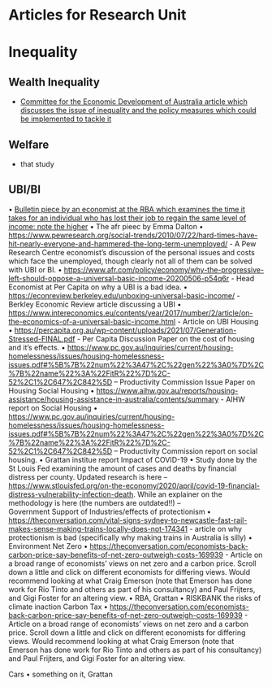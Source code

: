 # Articles for Research Unit

# Inequality
## Wealth Inequality
- [Committee for the Economic Development of Australia article which discusses the issue of inequality and the policy measures which could be implemented to tackle it](https://www.ceda.com.au/ResearchAndPolicies/Research/Economy/Disrupting-Disadvantage-Part-2)
## Welfare
 - that study
## UBI/BI
• [Bulletin piece by an economist at the RBA which examines the time it takes for an individual who has lost their job to regain the same level of income: note the higher](https://www.rba.gov.au/publications/bulletin/2021/sep/the-financial-cost-of-job-loss-in-australia.html)
    • The afr pieec by Emma Dalton
    • https://www.pewresearch.org/social-trends/2010/07/22/hard-times-have-hit-nearly-everyone-and-hammered-the-long-term-unemployed/ - A Pew Research Centre economist’s discussion of the personal issues and costs which face the unemployed, though clearly not all of them can be solved with UBI or BI.
    • https://www.afr.com/policy/economy/why-the-progressive-left-should-oppose-a-universal-basic-income-20200506-p54q6r - Head Economist at Per Capita on why a UBI is a bad idea.
    • https://econreview.berkeley.edu/unboxing-universal-basic-income/ - Berkley Economic Review article discussing a UBI
    • https://www.intereconomics.eu/contents/year/2017/number/2/article/on-the-economics-of-a-universal-basic-income.html - Article on UBI 
Housing
    • https://percapita.org.au/wp-content/uploads/2021/07/Generation-Stressed-FINAL.pdf - Per Capita Discussion Paper on the cost of housing and it’s effects.
    • https://www.pc.gov.au/inquiries/current/housing-homelessness/issues/housing-homelessness-issues.pdf#%5B%7B%22num%22%3A47%2C%22gen%22%3A0%7D%2C%7B%22name%22%3A%22FitR%22%7D%2C-52%2C1%2C647%2C842%5D – Productivity Commission Issue Paper on Housing
Social Housing
    • https://www.aihw.gov.au/reports/housing-assistance/housing-assistance-in-australia/contents/summary - AIHW report on Social Housing
    • https://www.pc.gov.au/inquiries/current/housing-homelessness/issues/housing-homelessness-issues.pdf#%5B%7B%22num%22%3A47%2C%22gen%22%3A0%7D%2C%7B%22name%22%3A%22FitR%22%7D%2C-52%2C1%2C647%2C842%5D – Productivity Commission report on social housing.
    • Grattan institue report
Impact of COVID-19
    • Study done by the St Louis Fed examining the amount of cases and deaths by financial distress per county. Updated research is here – https://www.stlouisfed.org/on-the-economy/2020/april/covid-19-financial-distress-vulnerability-infection-death. While an explainer on the methodology is here (the numbers are outdated!!)  –  
Government Support of Industries/effects of protectionism
    • https://theconversation.com/vital-signs-sydney-to-newcastle-fast-rail-makes-sense-making-trains-locally-does-not-174341 - article on why protectionism is bad (specifically why making trains in Australia is silly)
    • 
Environment
Net Zero
    • https://theconversation.com/economists-back-carbon-price-say-benefits-of-net-zero-outweigh-costs-169939 - Article on a broad range of economists’ views on net zero and a carbon price. Scroll down a little and click on different economists for differing views. Would recommend looking at what Craig Emerson (note that Emerson has done work for Rio Tinto and others as part of his consultancy) and Paul Frijters, and Gigi Foster for an altering view.
    • RBA, Grattan
    • RISKBANK the risks of climate inaction
Carbon Tax
    • https://theconversation.com/economists-back-carbon-price-say-benefits-of-net-zero-outweigh-costs-169939 - Article on a broad range of economists’ views on net zero and a carbon price. Scroll down a little and click on different economists for differing views. Would recommend looking at what Craig Emerson (note that Emerson has done work for Rio Tinto and others as part of his consultancy) and Paul Frijters, and Gigi Foster for an altering view.

Cars
    • something on it, Grattan